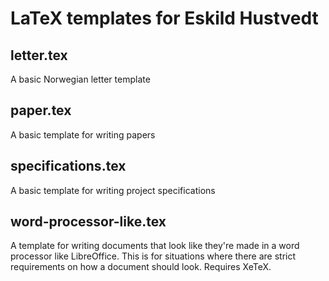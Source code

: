 # LaTeX templates for Eskild Hustvedt

## letter.tex

A basic Norwegian letter template

## paper.tex

A basic template for writing papers

## specifications.tex

A basic template for writing project specifications

## word-processor-like.tex

A template for writing documents that look like they're made in a word
processor like LibreOffice. This is for situations where there are strict
requirements on how a document should look. Requires XeTeX.
